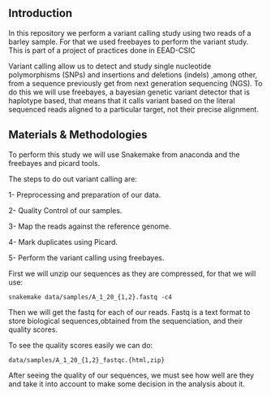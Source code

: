 ## Introduction

In this repository we perform a variant calling study using two reads of a barley sample. For that we used freebayes to perform the variant study. 
This is part of a project of practices done in EEAD-CSIC 

Variant calling allow us to detect and study single nucleotide polymorphisms (SNPs) and insertions and deletions (indels) ,among other, from a sequence previously get from next generation sequencing (NGS). To do this we will use freebayes, a bayesian genetic variant detector that is haplotype based, that means that it calls variant based on the literal sequenced reads aligned to a particular target, not their precise alignment.

## Materials & Methodologies
To perform this study we will use Snakemake from anaconda and the freebayes and picard tools.

The steps to do out variant calling are:

  1- Preprocessing and preparation of our data.

  2- Quality Control of our samples.

  3- Map the reads against the reference genome.
  
  4- Mark duplicates using Picard.

  5- Perform the variant calling using freebayes. 

First we will unzip our sequences as they are compressed, for that we will use:
  ```
  snakemake data/samples/A_1_20_{1,2}.fastq -c4
  ```
Then we will get the fastq for each of our reads. Fastq is a text format to store biological sequences,obtained from the sequenciation, and their quality scores. 

To see the quality scores easily we can do:
```
data/samples/A_1_20_{1,2}_fastqc.{html,zip}
```
After seeing the quality of our sequences, we must see how well are they and take it into account to make some decision in the analysis about it.




